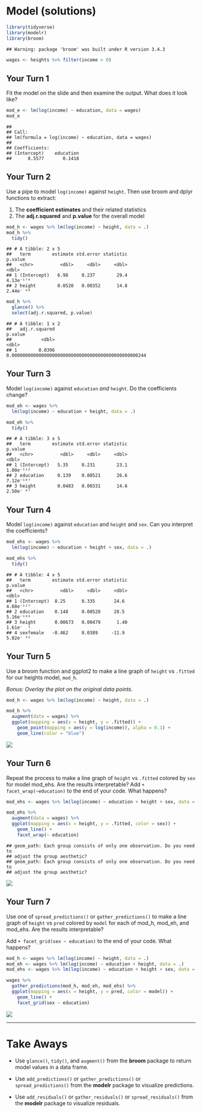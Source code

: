 Model (solutions)
================

``` r
library(tidyverse)
library(modelr)
library(broom)
```

    ## Warning: package 'broom' was built under R version 3.4.3

``` r
wages <- heights %>% filter(income > 0)
```

Your Turn 1
-----------

Fit the model on the slide and then examine the output. What does it look like?

``` r
mod_e <- lm(log(income) ~ education, data = wages)
mod_e
```

    ## 
    ## Call:
    ## lm(formula = log(income) ~ education, data = wages)
    ## 
    ## Coefficients:
    ## (Intercept)    education  
    ##      8.5577       0.1418

Your Turn 2
-----------

Use a pipe to model `log(income)` against `height`. Then use broom and dplyr functions to extract:

1.  The **coefficient estimates** and their related statistics
2.  The **adj.r.squared** and **p.value** for the overall model

``` r
mod_h <- wages %>% lm(log(income) ~ height, data = .)
mod_h %>%
  tidy()
```

    ## # A tibble: 2 x 5
    ##   term        estimate std.error statistic                         p.value
    ##   <chr>          <dbl>     <dbl>     <dbl>                           <dbl>
    ## 1 (Intercept)   6.98     0.237        29.4                       4.13e⁻¹⁷⁶
    ## 2 height        0.0520   0.00352      14.8                       2.44e⁻ ⁴⁸

``` r
mod_h %>% 
  glance() %>% 
  select(adj.r.squared, p.value)
```

    ## # A tibble: 1 x 2
    ##   adj.r.squared                                              p.value
    ##           <dbl>                                                <dbl>
    ## 1        0.0396 0.00000000000000000000000000000000000000000000000244

Your Turn 3
-----------

Model `log(income)` against `education` *and* `height`. Do the coefficients change?

``` r
mod_eh <- wages %>% 
  lm(log(income) ~ education + height, data = .)

mod_eh %>% 
  tidy()
```

    ## # A tibble: 3 x 5
    ##   term        estimate std.error statistic                         p.value
    ##   <chr>          <dbl>     <dbl>     <dbl>                           <dbl>
    ## 1 (Intercept)   5.35     0.231        23.1                       1.00e⁻¹¹²
    ## 2 education     0.139    0.00521      26.6                       7.12e⁻¹⁴⁷
    ## 3 height        0.0483   0.00331      14.6                       2.50e⁻ ⁴⁷

Your Turn 4
-----------

Model `log(income)` against `education` and `height` and `sex`. Can you interpret the coefficients?

``` r
mod_ehs <- wages %>% 
  lm(log(income) ~ education + height + sex, data = .)

mod_ehs %>% 
  tidy()
```

    ## # A tibble: 4 x 5
    ##   term        estimate std.error statistic                         p.value
    ##   <chr>          <dbl>     <dbl>     <dbl>                           <dbl>
    ## 1 (Intercept)  8.25      0.335       24.6                        4.68e⁻¹²⁷
    ## 2 education    0.148     0.00520     28.5                        5.16e⁻¹⁶⁶
    ## 3 height       0.00673   0.00479      1.40                       1.61e⁻  ¹
    ## 4 sexfemale   -0.462     0.0389     -11.9                        5.02e⁻ ³²

Your Turn 5
-----------

Use a broom function and ggplot2 to make a line graph of `height` vs `.fitted` for our heights model, `mod_h`.

*Bonus: Overlay the plot on the original data points.*

``` r
mod_h <- wages %>% lm(log(income) ~ height, data = .)

mod_h %>% 
  augment(data = wages) %>% 
  ggplot(mapping = aes(x = height, y = .fitted)) +
    geom_point(mapping = aes(y = log(income)), alpha = 0.1) +
    geom_line(color = "blue")
```

![](07-Model-solutions_files/figure-markdown_github/unnamed-chunk-5-1.png)

Your Turn 6
-----------

Repeat the process to make a line graph of `height` vs `.fitted` colored by `sex` for model mod\_ehs. Are the results interpretable? Add `+ facet_wrap(~education)` to the end of your code. What happens?

``` r
mod_ehs <- wages %>% lm(log(income) ~ education + height + sex, data = .)

mod_ehs %>% 
  augment(data = wages) %>% 
  ggplot(mapping = aes(x = height, y = .fitted, color = sex)) +
    geom_line() +
    facet_wrap(~ education)
```

    ## geom_path: Each group consists of only one observation. Do you need to
    ## adjust the group aesthetic?
    ## geom_path: Each group consists of only one observation. Do you need to
    ## adjust the group aesthetic?

![](07-Model-solutions_files/figure-markdown_github/unnamed-chunk-6-1.png)

Your Turn 7
-----------

Use one of `spread_predictions()` or `gather_predictions()` to make a line graph of `height` vs `pred` colored by `model` for each of mod\_h, mod\_eh, and mod\_ehs. Are the results interpretable?

Add `+ facet_grid(sex ~ education)` to the end of your code. What happens?

``` r
mod_h <- wages %>% lm(log(income) ~ height, data = .)
mod_eh <- wages %>% lm(log(income) ~ education + height, data = .)
mod_ehs <- wages %>% lm(log(income) ~ education + height + sex, data = .)

wages %>% 
  gather_predictions(mod_h, mod_eh, mod_ehs) %>% 
  ggplot(mapping = aes(x = height, y = pred, color = model)) +
    geom_line() +
    facet_grid(sex ~ education)
```

![](07-Model-solutions_files/figure-markdown_github/unnamed-chunk-7-1.png)

------------------------------------------------------------------------

Take Aways
==========

-   Use `glance()`, `tidy()`, and `augment()` from the **broom** package to return model values in a data frame.

-   Use `add_predictions()` or `gather_predictions()` or `spread_predictions()` from the **modelr** package to visualize predictions.

-   Use `add_residuals()` or `gather_residuals()` or `spread_residuals()` from the **modelr** package to visualize residuals.
